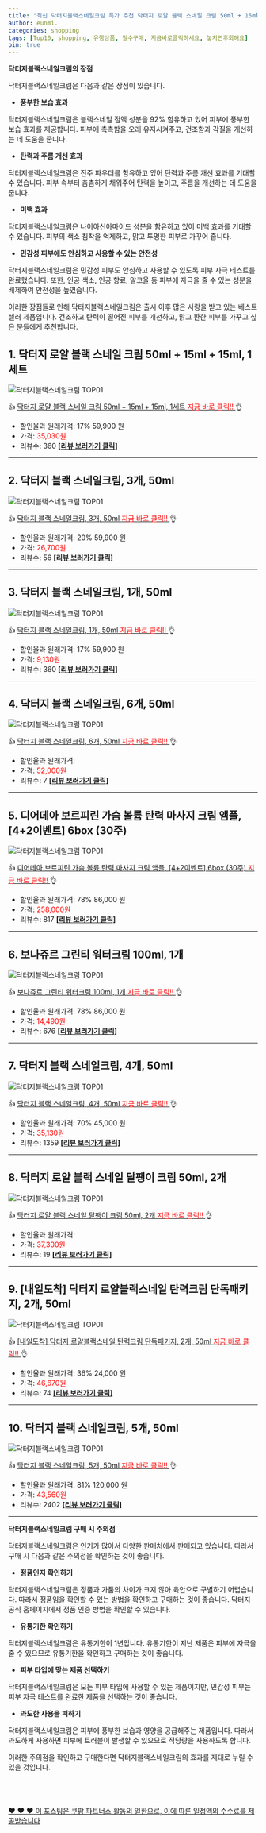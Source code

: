 ```yaml
---
title: "최신 닥터지블랙스네일크림 특가 추천 닥터지 로얄 블랙 스네일 크림 50ml + 15ml + 15ml, 1세트 비교 장점"
author: eunmi.
categories: shopping
tags: [Top10, shopping, 유행상품, 필수구매, 지금바로클릭하세요, 놓치면후회해요]
pin: true
---
```

**닥터지블랙스네일크림의 장점**

닥터지블랙스네일크림은 다음과 같은 장점이 있습니다.

* **풍부한 보습 효과**

닥터지블랙스네일크림은 블랙스네일 점액 성분을 92% 함유하고 있어 피부에 풍부한 보습 효과를 제공합니다. 피부에 촉촉함을 오래 유지시켜주고, 건조함과 각질을 개선하는 데 도움을 줍니다.

* **탄력과 주름 개선 효과**

닥터지블랙스네일크림은 진주 파우더를 함유하고 있어 탄력과 주름 개선 효과를 기대할 수 있습니다. 피부 속부터 촘촘하게 채워주어 탄력을 높이고, 주름을 개선하는 데 도움을 줍니다.

* **미백 효과**

닥터지블랙스네일크림은 나이아신아마이드 성분을 함유하고 있어 미백 효과를 기대할 수 있습니다. 피부의 색소 침착을 억제하고, 맑고 투명한 피부로 가꾸어 줍니다.

* **민감성 피부에도 안심하고 사용할 수 있는 안전성**

닥터지블랙스네일크림은 민감성 피부도 안심하고 사용할 수 있도록 피부 자극 테스트를 완료했습니다. 또한, 인공 색소, 인공 향료, 알코올 등 피부에 자극을 줄 수 있는 성분을 배제하여 안전성을 높였습니다.

이러한 장점들로 인해 닥터지블랙스네일크림은 출시 이후 많은 사랑을 받고 있는 베스트셀러 제품입니다. 건조하고 탄력이 떨어진 피부를 개선하고, 맑고 환한 피부를 가꾸고 싶은 분들에게 추천합니다.

   

## 1. 닥터지 로얄 블랙 스네일 크림 50ml + 15ml + 15ml, 1세트

![닥터지블랙스네일크림 TOP01](https://thumbnail9.coupangcdn.com/thumbnails/remote/230x230ex/image/retail/images/2362322442132496-23eab635-344a-4482-a756-ded2ac3492d8.jpg)


👍 [닥터지 로얄 블랙 스네일 크림 50ml + 15ml + 15ml, 1세트 <font color=red> 지금 바로 클릭!! </font> ](https://link.coupang.com/re/AFFSDP?lptag=AF3617701&subid=GithubCoopas&pageKey=6308624086&traceid=V0-153&itemId=3810651250&vendorItemId=71795561510) 👌 


- 할인율과 원래가격: 17%  59,900   원
- 가격: <span style='color:red'>35,030원</span>
- 리뷰수: 360  [**[리뷰 보러가기 클릭]**](https://link.coupang.com/re/AFFSDP?lptag=AF3617701&subid=GithubCoopas&pageKey=6308624086&traceid=V0-153&itemId=3810651250&vendorItemId=71795561510)

---


   

## 2. 닥터지 블랙 스네일크림, 3개, 50ml

![닥터지블랙스네일크림 TOP01](https://thumbnail9.coupangcdn.com/thumbnails/remote/230x230ex/image/retail/images/40fc048a-78fe-4d61-85b1-cc48d878ba0f6545159969151950245.png)


👍 [닥터지 블랙 스네일크림, 3개, 50ml <font color=red> 지금 바로 클릭!! </font> ](https://link.coupang.com/re/AFFSDP?lptag=AF3617701&subid=GithubCoopas&pageKey=7112172506&traceid=V0-153&itemId=19503737130&vendorItemId=86285370362) 👌 


- 할인율과 원래가격: 20%  59,900   원
- 가격: <span style='color:red'>26,700원</span>
- 리뷰수: 56  [**[리뷰 보러가기 클릭]**](https://link.coupang.com/re/AFFSDP?lptag=AF3617701&subid=GithubCoopas&pageKey=7112172506&traceid=V0-153&itemId=19503737130&vendorItemId=86285370362)

---


   

## 3. 닥터지 블랙 스네일크림, 1개, 50ml

![닥터지블랙스네일크림 TOP01](https://thumbnail6.coupangcdn.com/thumbnails/remote/230x230ex/image/product/image/vendoritem/2018/11/21/4086452551/1fab76b6-8afb-464b-8add-1e485bbac483.jpg)


👍 [닥터지 블랙 스네일크림, 1개, 50ml <font color=red> 지금 바로 클릭!! </font> ](https://link.coupang.com/re/AFFSDP?lptag=AF3617701&subid=GithubCoopas&pageKey=7112172506&traceid=V0-153&itemId=439209653&vendorItemId=86703057437) 👌 


- 할인율과 원래가격: 17%  59,900   원
- 가격: <span style='color:red'>9,130원</span>
- 리뷰수: 360  [**[리뷰 보러가기 클릭]**](https://link.coupang.com/re/AFFSDP?lptag=AF3617701&subid=GithubCoopas&pageKey=7112172506&traceid=V0-153&itemId=439209653&vendorItemId=86703057437)

---


   

## 4. 닥터지 블랙 스네일크림, 6개, 50ml

![닥터지블랙스네일크림 TOP01](https://thumbnail9.coupangcdn.com/thumbnails/remote/230x230ex/image/retail/images/6ffeef56-340f-4da3-97d6-e0196742f24a2815399788146053892.png)


👍 [닥터지 블랙 스네일크림, 6개, 50ml <font color=red> 지금 바로 클릭!! </font> ](https://link.coupang.com/re/AFFSDP?lptag=AF3617701&subid=GithubCoopas&pageKey=7112172506&traceid=V0-153&itemId=9635719268&vendorItemId=86285370524) 👌 


- 할인율과 원래가격: 
- 가격: <span style='color:red'>52,000원</span>
- 리뷰수: 7  [**[리뷰 보러가기 클릭]**](https://link.coupang.com/re/AFFSDP?lptag=AF3617701&subid=GithubCoopas&pageKey=7112172506&traceid=V0-153&itemId=9635719268&vendorItemId=86285370524)

---


   

## 5. 디어데아 보르피린 가슴 볼륨 탄력 마사지 크림 앰플, [4+2이벤트] 6box (30주)

![닥터지블랙스네일크림 TOP01](https://thumbnail6.coupangcdn.com/thumbnails/remote/230x230ex/image/vendor_inventory/1191/e6282121ab668fceab8e564ffe24ad98827d66fdd542129864a777457484.png)


👍 [디어데아 보르피린 가슴 볼륨 탄력 마사지 크림 앰플, [4+2이벤트] 6box (30주) <font color=red> 지금 바로 클릭!! </font> ](https://link.coupang.com/re/AFFSDP?lptag=AF3617701&subid=GithubCoopas&pageKey=7679438418&traceid=V0-153&itemId=20507735805&vendorItemId=87552616237) 👌 


- 할인율과 원래가격: 78%  86,000   원
- 가격: <span style='color:red'>258,000원</span>
- 리뷰수: 817  [**[리뷰 보러가기 클릭]**](https://link.coupang.com/re/AFFSDP?lptag=AF3617701&subid=GithubCoopas&pageKey=7679438418&traceid=V0-153&itemId=20507735805&vendorItemId=87552616237)

---


   

## 6. 보나쥬르 그린티 워터크림 100ml, 1개

![닥터지블랙스네일크림 TOP01](https://thumbnail10.coupangcdn.com/thumbnails/remote/230x230ex/image/vendor_inventory/dfc5/cf6e557a1dfa5dd85b47f4ad300e822bc11272c934d5841cca8a8f118b52.jpg)


👍 [보나쥬르 그린티 워터크림 100ml, 1개 <font color=red> 지금 바로 클릭!! </font> ](https://link.coupang.com/re/AFFSDP?lptag=AF3617701&subid=GithubCoopas&pageKey=7327144166&traceid=V0-153&itemId=18804129530&vendorItemId=82065965666) 👌 


- 할인율과 원래가격: 78%  86,000   원
- 가격: <span style='color:red'>14,490원</span>
- 리뷰수: 676  [**[리뷰 보러가기 클릭]**](https://link.coupang.com/re/AFFSDP?lptag=AF3617701&subid=GithubCoopas&pageKey=7327144166&traceid=V0-153&itemId=18804129530&vendorItemId=82065965666)

---


   

## 7. 닥터지 블랙 스네일크림, 4개, 50ml

![닥터지블랙스네일크림 TOP01](https://thumbnail10.coupangcdn.com/thumbnails/remote/230x230ex/image/retail/images/8f0d4cb9-7fba-45b8-8bbb-5022a13796ce4628401607876960725.png)


👍 [닥터지 블랙 스네일크림, 4개, 50ml <font color=red> 지금 바로 클릭!! </font> ](https://link.coupang.com/re/AFFSDP?lptag=AF3617701&subid=GithubCoopas&pageKey=7112172506&traceid=V0-153&itemId=16416508895&vendorItemId=86285370377) 👌 


- 할인율과 원래가격: 70%  45,000   원
- 가격: <span style='color:red'>35,130원</span>
- 리뷰수: 1359  [**[리뷰 보러가기 클릭]**](https://link.coupang.com/re/AFFSDP?lptag=AF3617701&subid=GithubCoopas&pageKey=7112172506&traceid=V0-153&itemId=16416508895&vendorItemId=86285370377)

---


   

## 8. 닥터지 로얄 블랙 스네일 달팽이 크림 50ml, 2개

![닥터지블랙스네일크림 TOP01](https://thumbnail10.coupangcdn.com/thumbnails/remote/230x230ex/image/vendor_inventory/1146/5b773e94a11d5fe8656a7bcca12a614539a502ee06ce927b7e8241c97529.jpg)


👍 [닥터지 로얄 블랙 스네일 달팽이 크림 50ml, 2개 <font color=red> 지금 바로 클릭!! </font> ](https://link.coupang.com/re/AFFSDP?lptag=AF3617701&subid=GithubCoopas&pageKey=6838197446&traceid=V0-153&itemId=18046970798&vendorItemId=72806453223) 👌 


- 할인율과 원래가격: 
- 가격: <span style='color:red'>37,300원</span>
- 리뷰수: 19  [**[리뷰 보러가기 클릭]**](https://link.coupang.com/re/AFFSDP?lptag=AF3617701&subid=GithubCoopas&pageKey=6838197446&traceid=V0-153&itemId=18046970798&vendorItemId=72806453223)

---


   

## 9. [내일도착] 닥터지 로얄블랙스네일 탄력크림 단독패키지, 2개, 50ml

![닥터지블랙스네일크림 TOP01](https://thumbnail8.coupangcdn.com/thumbnails/remote/230x230ex/image/vendor_inventory/3359/2781ee306fdf600868c7a81cde88ef5fad6caf23ee0a4530caf8397f8986.jpg)


👍 [[내일도착] 닥터지 로얄블랙스네일 탄력크림 단독패키지, 2개, 50ml <font color=red> 지금 바로 클릭!! </font> ](https://link.coupang.com/re/AFFSDP?lptag=AF3617701&subid=GithubCoopas&pageKey=7128442494&traceid=V0-153&itemId=17865227067&vendorItemId=85028420456) 👌 


- 할인율과 원래가격: 36%  24,000   원
- 가격: <span style='color:red'>46,670원</span>
- 리뷰수: 74  [**[리뷰 보러가기 클릭]**](https://link.coupang.com/re/AFFSDP?lptag=AF3617701&subid=GithubCoopas&pageKey=7128442494&traceid=V0-153&itemId=17865227067&vendorItemId=85028420456)

---


   

## 10. 닥터지 블랙 스네일크림, 5개, 50ml

![닥터지블랙스네일크림 TOP01](https://thumbnail10.coupangcdn.com/thumbnails/remote/230x230ex/image/retail/images/7c98c40e-5e35-48b7-a2f7-c2bfcd4241cf716334334120891639.png)


👍 [닥터지 블랙 스네일크림, 5개, 50ml <font color=red> 지금 바로 클릭!! </font> ](https://link.coupang.com/re/AFFSDP?lptag=AF3617701&subid=GithubCoopas&pageKey=7112172506&traceid=V0-153&itemId=19503737132&vendorItemId=86285370514) 👌 


- 할인율과 원래가격: 81%  120,000   원
- 가격: <span style='color:red'>43,560원</span>
- 리뷰수: 2402  [**[리뷰 보러가기 클릭]**](https://link.coupang.com/re/AFFSDP?lptag=AF3617701&subid=GithubCoopas&pageKey=7112172506&traceid=V0-153&itemId=19503737132&vendorItemId=86285370514)

---
**닥터지블랙스네일크림 구매 시 주의점**

닥터지블랙스네일크림은 인기가 많아서 다양한 판매처에서 판매되고 있습니다. 따라서 구매 시 다음과 같은 주의점을 확인하는 것이 좋습니다.

* **정품인지 확인하기**

닥터지블랙스네일크림은 정품과 가품의 차이가 크지 않아 육안으로 구별하기 어렵습니다. 따라서 정품임을 확인할 수 있는 방법을 확인하고 구매하는 것이 좋습니다. 닥터지 공식 홈페이지에서 정품 인증 방법을 확인할 수 있습니다.

* **유통기한 확인하기**

닥터지블랙스네일크림은 유통기한이 1년입니다. 유통기한이 지난 제품은 피부에 자극을 줄 수 있으므로 유통기한을 확인하고 구매하는 것이 좋습니다.

* **피부 타입에 맞는 제품 선택하기**

닥터지블랙스네일크림은 모든 피부 타입에 사용할 수 있는 제품이지만, 민감성 피부는 피부 자극 테스트를 완료한 제품을 선택하는 것이 좋습니다.

* **과도한 사용을 피하기**

닥터지블랙스네일크림은 피부에 풍부한 보습과 영양을 공급해주는 제품입니다. 따라서 과도하게 사용하면 피부에 트러블이 발생할 수 있으므로 적당량을 사용하도록 합니다.

이러한 주의점을 확인하고 구매한다면 닥터지블랙스네일크림의 효과를 제대로 누릴 수 있을 것입니다.<br><br><br><br><br> [ ❤ ❤ ❤ 이 포스팅은 쿠팡 파트너스 활동의 일환으로, 이에 따른 일정액의 수수료를 제공받습니다](https://link.coupang.com/a/bcEFyh)